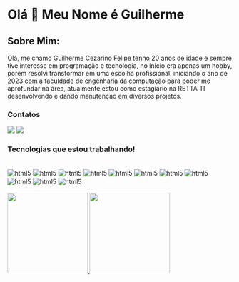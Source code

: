 # Olá 👋 Meu Nome é Guilherme

## Sobre Mim: 
Olá, me chamo Guilherme Cezarino Felipe tenho 20 anos de idade e sempre tive interesse em programação e tecnologia, no inicio era apenas um hobby, porém resolvi transformar em uma escolha profissional, iniciando o ano de 2023 com a faculdade de engenharia da computação para poder me aprofundar na área, atualmente estou como estagiário na RETTA TI desenvolvendo e dando manutenção em diversos projetos.

### Contatos

<div>
<a href = "mailto:contato.guicezafe@gmail.com"><img src="https://img.shields.io/badge/Gmail-D14836?style=for-the-badge&logo=gmail&logoColor=white" target="_blank"></a>
<a href="https://www.linkedin.com/in/guilherme-cezarino-felipe-a57893265/" target="_blank"><img src="https://img.shields.io/badge/-LinkedIn-%230077B5?style=for-the-badge&logo=linkedin&logoColor=white" target="_blank"></a>   
</div>

### Tecnologias que estou trabalhando!
<div style="display:inline_block;margin-top:0px;"></br>
<img align="center" alt="html5" src="https://img.shields.io/badge/Django-092E20?style=for-the-badge&logo=django&logoColor=white"/>
<img align="center" alt="html5" src="https://img.shields.io/badge/PostgreSQL-316192?style=for-the-badge&logo=postgresql&logoColor=white"/>
<img align="center" alt="html5" src="https://img.shields.io/badge/MySQL-00000F?style=for-the-badge&logo=mysql&logoColor=white"/>
<img align="center" alt="html5" src="https://img.shields.io/badge/PHP-777BB4?style=for-the-badge&logo=php&logoColor=white"/>
<img align="center" alt="html5" src="https://img.shields.io/badge/Laravel-FF2D20?style=for-the-badge&logo=laravel&logoColor=white"/>
<img align="center" alt="html5" src="https://img.shields.io/badge/JavaScript-323330?style=for-the-badge&logo=javascript&logoColor=F7DF1E"/>
<img align="center" alt="html5" src="https://img.shields.io/badge/TypeScript-007ACC?style=for-the-badge&logo=typescript&logoColor=white"/>
<img align="center" alt="html5" src="https://img.shields.io/badge/Node.js-43853D?style=for-the-badge&logo=node.js&logoColor=white"/>
<img align="center" alt="html5" src="https://img.shields.io/badge/CSS3-1572B6?style=for-the-badge&logo=css3&logoColor=white"/>
<img align="center" alt="html5" src="https://img.shields.io/badge/HTML-239120?style=for-the-badge&logo=html5&logoColor=white"/>
<img align="center" alt="html5" src="https://img.shields.io/badge/docker-%230db7ed.svg?style=for-the-badge&logo=docker&logoColor=white"/>
</div>
</br>
<div>
<a href="https://github.com/GuiCezaF">
<img height="180em" src="https://github-readme-stats.vercel.app/api/top-langs/?username=GuiCezaF&layout=compact&langs_count=7&theme=midnight-purple"/>
<img height="180em" src="https://github-readme-stats.vercel.app/api?username=GuiCezaF&show_icons=true&theme=midnight-purple&include_all_commits=true&count_private=false"/>
</div>




